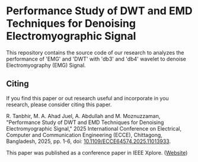 # Performance Study of DWT and EMD Techniques for Denoising Electromyographic Signal
This repository contains the source code of our research to analyzes the performance of 'EMG' and 'DWT' with 'db3' and 'db4' wavelet to denoise Electromyography (EMG) Signal.

## Citing
If you find this paper or out research useful and incorporate in you research, please consider citing this paper.

R. Tanbhir, M. A. Ahad Juel, A. Abdullah and M. Moznuzzaman, "Performance Study of DWT and EMD Techniques for Denoising Electromyographic Signal," 2025 International Conference on Electrical, Computer and Communication Engineering (ECCE), Chittagong, Bangladesh, 2025, pp. 1-6, doi: [10.1109/ECCE64574.2025.11013933](https://doi.org/10.1109/ECCE64574.2025.11013933).

This paper was published as a conference paper in IEEE Xplore. ([Website](https://ieeexplore.ieee.org/document/11013933))
